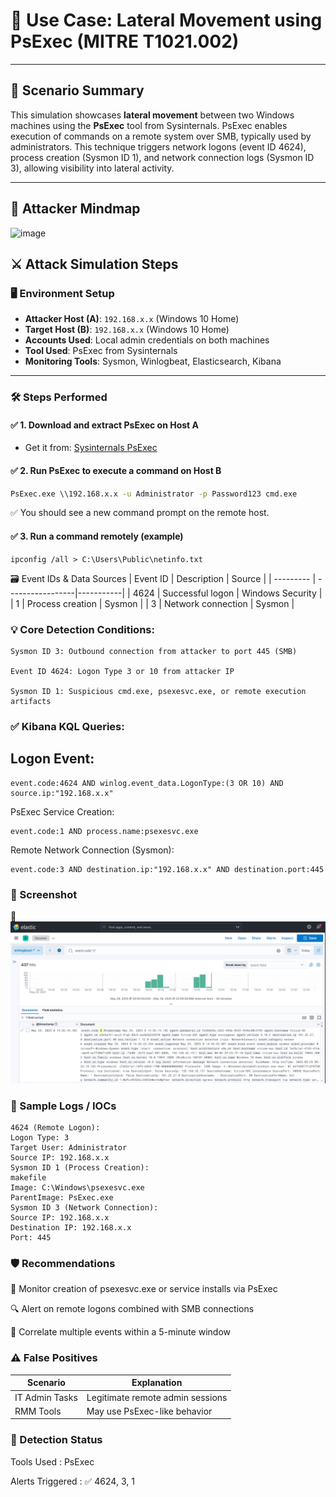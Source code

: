 # 🧠 Use Case: Lateral Movement using PsExec (MITRE T1021.002)

---

## 📖 Scenario Summary

This simulation showcases **lateral movement** between two Windows machines using the **PsExec** tool from Sysinternals. PsExec enables execution of commands on a remote system over SMB, typically used by administrators. This technique triggers network logons (event ID 4624), process creation (Sysmon ID 1), and network connection logs (Sysmon ID 3), allowing visibility into lateral activity.

---
## 👻 Attacker Mindmap
![image](https://github.com/user-attachments/assets/4fe027b1-a538-4954-b345-0c7d411de4b2)


## ⚔️ Attack Simulation Steps

### 🖥️ Environment Setup

- **Attacker Host (A)**: `192.168.x.x` (Windows 10 Home)  
- **Target Host (B)**: `192.168.x.x` (Windows 10 Home)  
- **Accounts Used**: Local admin credentials on both machines  
- **Tool Used**: PsExec from Sysinternals  
- **Monitoring Tools**: Sysmon, Winlogbeat, Elasticsearch, Kibana  

---

### 🛠️ Steps Performed

#### ✅ 1. Download and extract PsExec on Host A

- Get it from: [Sysinternals PsExec](https://docs.microsoft.com/en-us/sysinternals/downloads/psexec)

#### ✅ 2. Run PsExec to execute a command on Host B

```cmd
PsExec.exe \\192.168.x.x -u Administrator -p Password123 cmd.exe
```
✅ You should see a new command prompt on the remote host.

#### ✅ 3. Run a command remotely (example)
```
ipconfig /all > C:\Users\Public\netinfo.txt
```
🗃️ Event IDs & Data Sources
| Event ID	| Description      |	Source |
| --------- | -----------------|-----------|
|  4624	    | Successful logon | Windows Security |
|   1	    | Process creation |	Sysmon |
|   3	    | Network connection |	      Sysmon |


### 💡 Core Detection Conditions:
```
Sysmon ID 3: Outbound connection from attacker to port 445 (SMB)

Event ID 4624: Logon Type 3 or 10 from attacker IP

Sysmon ID 1: Suspicious cmd.exe, psexesvc.exe, or remote execution artifacts
```
### ✅ Kibana KQL Queries:
## Logon Event:
```
event.code:4624 AND winlog.event_data.LogonType:(3 OR 10) AND source.ip:"192.168.x.x"
```
PsExec Service Creation:
```
event.code:1 AND process.name:psexesvc.exe
```
Remote Network Connection (Sysmon):
```
event.code:3 AND destination.ip:"192.168.x.x" AND destination.port:445
```
### 📸 Screenshot
📄 ![alt text](<sample log.png>)

### 🧪 Sample Logs / IOCs
```
4624 (Remote Logon):
Logon Type: 3
Target User: Administrator
Source IP: 192.168.x.x
Sysmon ID 1 (Process Creation):
makefile
Image: C:\Windows\psexesvc.exe
ParentImage: PsExec.exe
Sysmon ID 3 (Network Connection):
Source IP: 192.168.x.x
Destination IP: 192.168.x.x
Port: 445
```
### 🛡️ Recommendations
🚨 Monitor creation of psexesvc.exe or service installs via PsExec

🔍 Alert on remote logons combined with SMB connections

🧠 Correlate multiple events within a 5-minute window

### ⚠️ False Positives
| Scenario	| Explanation |
| ----------|-------------|
|IT Admin Tasks| Legitimate remote admin sessions |
|RMM Tools	| May use PsExec-like behavior |

### 📌 Detection Status

Tools Used : PsExec

Alerts Triggered : ✅ 4624, 3, 1

